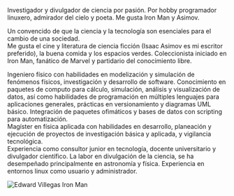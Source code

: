 <!--
.. title: Presentación
.. slug: presentacion
.. date: 2017-07-11 20:25:19 UTC-05:00
.. tags: Personal
.. category:
.. link:
.. description:
.. type: text
.. author: Edward Villegas
-->

Investigador y divulgador de ciencia por pasión. Por hobby programador linuxero, admirador del cielo y poeta. Me gusta Iron Man y Asimov.  

Un convencido de que la ciencia y la tecnología son esenciales para el cambio de una sociedad.  
Me gusta el cine y literatura de ciencia ficción (Isaac Asimov es mi escritor preferido), la buena comida y los espacios verdes. Coleccionista iniciado en Iron Man, fanático de Marvel y partidario del conocimiento libre.  

Ingeniero físico con habilidades en modelización y simulación de fenómenos físicos, investigación y desarrollo de software. Conocimiento en paquetes de computo para cálculo, simulación, análisis y visualización de datos, así como habilidades de programación en múltiples lenguajes para aplicaciones generales, prácticas en versionamiento y diagramas UML básico. Integración de paquetes ofimáticos y bases de datos con scripting para automatización.  
Magíster en física aplicada con habilidades en desarrollo, planeación y ejecución de proyectos de investigación básica y aplicada, y vigilancia tecnológica.  
Experiencia como consultor junior en tecnología, docente universitario y divulgador científico. La labor en divulgación de la ciencia, se ha desempeñado principalmente en astronomía y física. Experiencia en entornos linux como usuario y administrador.  

![Edward Villegas Iron Man](reseña_evillegas.jpg)  
